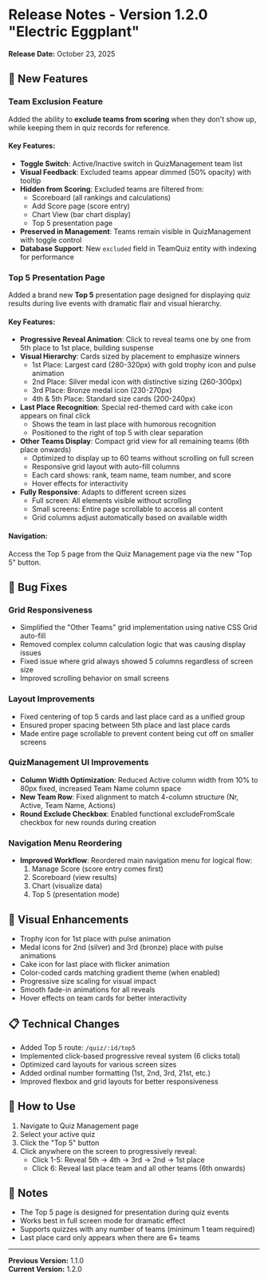 # Release Notes - Version 1.2.0 "Electric Eggplant"

**Release Date:** October 23, 2025

## 🎉 New Features

### Team Exclusion Feature
Added the ability to **exclude teams from scoring** when they don't show up, while keeping them in quiz records for reference.

#### Key Features:
- **Toggle Switch**: Active/Inactive switch in QuizManagement team list
- **Visual Feedback**: Excluded teams appear dimmed (50% opacity) with tooltip
- **Hidden from Scoring**: Excluded teams are filtered from:
  - Scoreboard (all rankings and calculations)
  - Add Score page (score entry)
  - Chart View (bar chart display)
  - Top 5 presentation page
- **Preserved in Management**: Teams remain visible in QuizManagement with toggle control
- **Database Support**: New `excluded` field in TeamQuiz entity with indexing for performance

### Top 5 Presentation Page
Added a brand new **Top 5** presentation page designed for displaying quiz results during live events with dramatic flair and visual hierarchy.

#### Key Features:
- **Progressive Reveal Animation**: Click to reveal teams one by one from 5th place to 1st place, building suspense
- **Visual Hierarchy**: Cards sized by placement to emphasize winners
  - 1st Place: Largest card (280-320px) with gold trophy icon and pulse animation
  - 2nd Place: Silver medal icon with distinctive sizing (260-300px)
  - 3rd Place: Bronze medal icon (230-270px)
  - 4th & 5th Place: Standard size cards (200-240px)
- **Last Place Recognition**: Special red-themed card with cake icon appears on final click
  - Shows the team in last place with humorous recognition
  - Positioned to the right of top 5 with clear separation
- **Other Teams Display**: Compact grid view for all remaining teams (6th place onwards)
  - Optimized to display up to 60 teams without scrolling on full screen
  - Responsive grid layout with auto-fill columns
  - Each card shows: rank, team name, team number, and score
  - Hover effects for interactivity
- **Fully Responsive**: Adapts to different screen sizes
  - Full screen: All elements visible without scrolling
  - Small screens: Entire page scrollable to access all content
  - Grid columns adjust automatically based on available width

#### Navigation:
Access the Top 5 page from the Quiz Management page via the new "Top 5" button.

## 🐛 Bug Fixes

### Grid Responsiveness
- Simplified the "Other Teams" grid implementation using native CSS Grid auto-fill
- Removed complex column calculation logic that was causing display issues
- Fixed issue where grid always showed 5 columns regardless of screen size
- Improved scrolling behavior on small screens

### Layout Improvements
- Fixed centering of top 5 cards and last place card as a unified group
- Ensured proper spacing between 5th place and last place cards
- Made entire page scrollable to prevent content being cut off on smaller screens

### QuizManagement UI Improvements
- **Column Width Optimization**: Reduced Active column width from 10% to 80px fixed, increased Team Name column space
- **New Team Row**: Fixed alignment to match 4-column structure (Nr, Active, Team Name, Actions)
- **Round Exclude Checkbox**: Enabled functional excludeFromScale checkbox for new rounds during creation

### Navigation Menu Reordering
- **Improved Workflow**: Reordered main navigation menu for logical flow:
  1. Manage Score (score entry comes first)
  2. Scoreboard (view results)
  3. Chart (visualize data)
  4. Top 5 (presentation mode)

## 🎨 Visual Enhancements

- Trophy icon for 1st place with pulse animation
- Medal icons for 2nd (silver) and 3rd (bronze) place with pulse animations
- Cake icon for last place with flicker animation
- Color-coded cards matching gradient theme (when enabled)
- Progressive size scaling for visual impact
- Smooth fade-in animations for all reveals
- Hover effects on team cards for better interactivity

## 📋 Technical Changes

- Added Top 5 route: `/quiz/:id/top5`
- Implemented click-based progressive reveal system (6 clicks total)
- Optimized card layouts for various screen sizes
- Added ordinal number formatting (1st, 2nd, 3rd, 21st, etc.)
- Improved flexbox and grid layouts for better responsiveness

## 🚀 How to Use

1. Navigate to Quiz Management page
2. Select your active quiz
3. Click the "Top 5" button
4. Click anywhere on the screen to progressively reveal:
   - Click 1-5: Reveal 5th → 4th → 3rd → 2nd → 1st place
   - Click 6: Reveal last place team and all other teams (6th onwards)

## 📝 Notes

- The Top 5 page is designed for presentation during quiz events
- Works best in full screen mode for dramatic effect
- Supports quizzes with any number of teams (minimum 1 team required)
- Last place card only appears when there are 6+ teams

---

**Previous Version:** 1.1.0  
**Current Version:** 1.2.0
